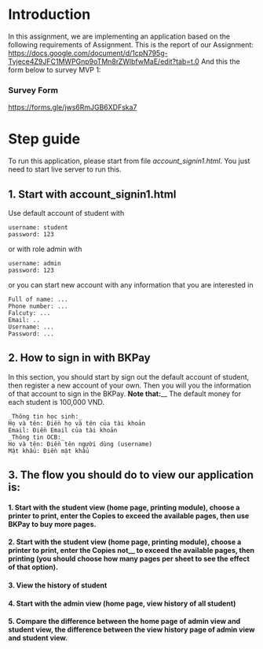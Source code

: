 # Introduction
In this assignment, we are implementing an application based on the following requirements of Assignment.
This is the report of our Assignment: https://docs.google.com/document/d/1cpN795g-Tvjece4Z9JFC1MWPGnp9oTMn8rZWlbfwMaE/edit?tab=t.0
And this the form below to survey MVP 1:
### Survey Form
https://forms.gle/jws6RmJGB6XDFska7

# Step guide
To run this application, please start from file _account_signin1.html_.
You just need to start live server to run this.

## 1. Start with account_signin1.html
Use default account of student with 

```
username: student
password: 123
```
or with role admin with
```
username: admin
password: 123
```
or you can start new account with any information that you are interested in
```
Full of name: ...
Phone number: ...
Falcuty: ...
Email: ..
Username: ...
Password: ...
```

## 2. How to sign in with BKPay
In this section, you should start by sign out the default account of student, then register a new account of your own. Then you will you the information of that account to sign in the BKPay.
**Note that:**__ The default money for each student is 100,000 VND.
```
_Thông tin học sinh:_
Họ và tên: Điền họ và tên của tài khoản
Email: Điền Email của tài khoản
_Thông tin OCB:_
Họ và tên: Điền tên người dùng (username)
Mật khẩu: Điền mật khẩu
```

## 3. The flow you should do to view our application is:
#### 1. Start with the student view (home page, printing module), choose a printer to print, enter the Copies to exceed the available pages, then use BKPay to buy more pages.
#### 2. Start with the student view (home page, printing module), choose a printer to print, enter the Copies **not**__ to exceed the available pages, then printing (you should choose how many pages per sheet to see the effect of that option).
#### 3. View the history of student
#### 4. Start with the admin view (home page, view history of all student)
#### 5. Compare the difference between the home page of admin view and student view, the difference between the view history page of admin view and student view.
